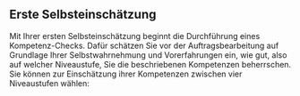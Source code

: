 ## Erste Selbsteinschätzung
Mit Ihrer ersten Selbsteinschätzung beginnt die Durchführung eines Kompetenz-Checks. Dafür schätzen Sie vor der Auftragsbearbeitung auf Grundlage Ihrer Selbstwahrnehmung und Vorerfahrungen ein, wie gut, also auf welcher Niveaustufe, Sie die beschriebenen Kompetenzen beherrschen.
Sie können zur Einschätzung ihrer Kompetenzen zwischen vier Niveaustufen wählen:
